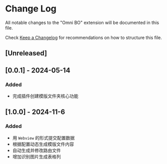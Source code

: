 # Change Log

All notable changes to the "Omni BO" extension will be documented in this file.

Check [Keep a Changelog](http://keepachangelog.com/) for recommendations on how to structure this file.

## [Unreleased]

## [0.0.1] - 2024-05-14

### Added

- 完成插件创建模版文件夹核心功能

## [1.0.0] - 2024-11-6

### Added

- 用 `Webview` 的形式提交配置数据
- 根据配置动态生成模版文件内容
- 自动生成并修改路由文件
- 增加识别图片生成表格列
